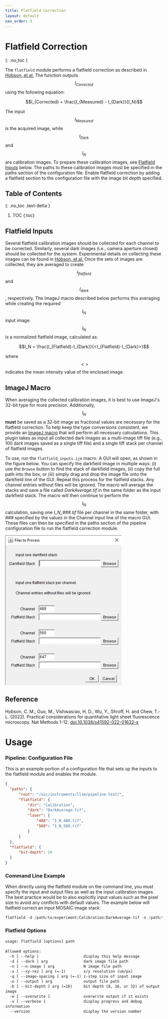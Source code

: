 ```yaml
---
title: Flatfield Correction
layout: default
nav_order: 3
---
```


# Flatfield Correction
{: .no_toc }

The `flatfield` module performs a flatfield correction as described in [Hobson, et al.](#reference) The function outputs $$I_{Corrected}$$ using the following equation:

$$I_{Corrected} = \frac{I_{Measured} - I_{Dark}}{I_N}$$

The input $$I_{Measured}$$ is the acquired image, while $$I_{Dark}$$ and $$I_N$$ are calibration images. To prepare these calibration images, see [Flatfield Inputs](#flatfield-inputs) below.  The paths to these calibration images must be specified in the paths section of the configuration file. Enable flatfield correction by adding a flatfield section to the configuration file with the image bit depth specified.

## Table of Contents
{: .no_toc .text-delta }

1. TOC
{:toc}

## Flatfield Inputs
Several flatfield calibration images should be collected for each channel to be corrected. Similarly, several dark images (i.e., camera aperture closed) should be collected for the system. Experimental details on collecting these images can be found in [Hobson, et al.](#reference) Once the sets of images are collected, they are averaged to create $$I_{flatfield}$$ and $$I_{dark}$$, respectively. The ImageJ macro described below performs this averaging while creating the required $$I_N$$ input image. $$I_N$$ is a normalized flatfield image, calculated as:

$$I_N = \frac{I_{Flatfield}-I_{Dark}}{<I_{Flatfield}-I_{Dark}>}$$

where $$<>$$ indicates the mean intensity value of the enclosed image.

## ImageJ Macro
When averaging the collected calibration images, it is best to use ImageJ's 32-bit type for more precision. Additionally, $$I_N$$ **must** be saved as a 32-bit image as fractional values are necessary for the flatfield correction. To help keep the type conversions consistent, we provide an [ImageJ macro](https://github.com/aicjanelia/LLSM/blob/master/src/imagej/flatfield_inputs.ijm) that will perform all necessary calculations. This plugin takes as input all collected dark images as a multi-image tiff file (e.g., 100 dark images saved as a single tiff file) and a single tiff stack per channel of flatfield images.

To use, run the `flatfield_inputs.ijm` macro. A GUI will open, as shown in the figure below. You can specify the darkfield image in multiple ways: (i) use the `Browse` button to find the stack of darkfield images, (ii) copy the full path into the box, or (iii) simply drag and drop the image file onto the darkfield line of the GUI. Repeat this process for the flatfield stacks. Any channel entries without files will be ignored. The macro will average the stacks and save a file called *DarkAverage.tif* in the same folder as the input darkfield stack. The macro will then continue to perform the $$I_N$$ calculation, saving one *I_N_###.tif* file per channel in the same folder, with *###* specified by the values in the Channel input line of the macro GUI. These files can then be specified in the paths section of the pipeline configuration file to run the flatfield correction module.

![Flatfield Input GUI](../assets/images/flatfield-gui.jpg)

## Reference
Hobson, C. M., Guo, M., Vishwasrao, H. D., Wu, Y., Shroff, H. and Chew, T.-L. (2022). Practical considerations for quantitative light sheet fluorescence microscopy. Nat Methods 1-12. [doi:10.1038/s41592-022-01632-x](https://doi.org/10.1038/s41592-022-01632-x)


# Usage

### Pipeline: Configuration File
This is an example portion of a configuration file that sets up the inputs to the flatfield module and enables the module.

```json
{
  "paths": {
      "root": "/aic/instruments/llsm/pipeline-test/",
      "flatfield": {
          "dir": "Calibration",
          "dark": "DarkAverage.tif",
          "laser": {
              "488": "I_N_488.tif",
              "560": "I_N_560.tif"
          }
      }
  },
  "flatfield": {
      "bit-depth": 16
  }
}
```

### Command Line Example
When directly using the flatfield module on the command line, you must specify the input and output files as well as the input calibration images. The best practice would be to also explicitly input values such as the pixel size to avoid any conflicts with default values. The example below will flatfield correct an input MOSAIC image stack.
```c
flatfield -d /path/to/experiment/Calibration/DarkAverage.tif -n /path/to/experiment/Calibration/I_N_488.tif -x 0.108 -q 0.21462536238843902 -o /path/to/experiment/flatfield/scan_Cam1_ch0_tile0_t0000_flatfield.tif -b 32 -w /path/to/experiment/scan_CamA_ch0_CAM1_stack0000_488nm_0000000msec_0004732481msecAbs_000x_000y_000z_0000t.tif
```

### Flatfield Options

```text
usage: flatfield [options] path

Allowed options:
  -h [ --help ]                    display this help message
  -d [ --dark ] arg                dark image file path
  -n [ --n-image ] arg             N image file path
  -x [ --xy-rez ] arg (=-1)        x/y resolution (um/px)
  -q [ --image-spacing ] arg (=-1) z-step size of input image
  -o [ --output ] arg              output file path
  -b [ --bit-depth ] arg (=16)     bit depth (8, 16, or 32) of output image
  -w [ --overwrite ]               overwrite output if it exists
  -v [ --verbose ]                 display progress and debug information
  --version                        display the version number
```

